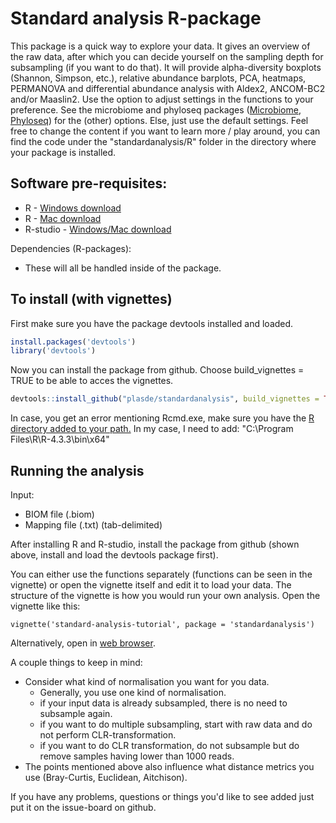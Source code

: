 # Standard analysis R-package

This package is a quick way to explore your data. It gives an overview of the raw data,
after which you can decide yourself on the sampling depth for subsampling (if you want to do that). It will provide alpha-diversity boxplots (Shannon, Simpson, etc.), relative abundance barplots, PCA, heatmaps, PERMANOVA and differential abundance analysis with Aldex2, ANCOM-BC2 and/or Maaslin2.
Use the option to adjust settings in the functions to your preference. See the microbiome and phyloseq packages ([Microbiome](https://microbiome.github.io/tutorials/), [Phyloseq](https://joey711.github.io/phyloseq)) for the (other) options. Else, just use the default settings. Feel free to change the content if you want to learn more / play around, you can find the code under the "standardanalysis/R" folder in the directory where your package is installed.

## Software pre-requisites:
- R - [Windows download](https://cran.r-project.org/bin/windows/base/)
- R - [Mac download](https://cran.r-project.org/bin/macosx/)
- R-studio - [Windows/Mac download](https://posit.co/download/rstudio-desktop/)

Dependencies (R-packages):
- These will all be handled inside of the package.

## To install (with vignettes)
First make sure you have the package devtools installed and loaded.
``` r
install.packages('devtools')
library('devtools')
```

Now you can install the package from github. Choose build_vignettes = TRUE to be able to acces the vignettes.
``` r
devtools::install_github("plasde/standardanalysis", build_vignettes = TRUE)
```
In case, you get an error mentioning Rcmd.exe, make sure you have the [R directory added to your path.](https://www.architectryan.com/2018/03/17/add-to-the-path-on-windows-10/)
In my case, I need to add: "C:\Program Files\R\R-4.3.3\bin\x64"

## Running the analysis
Input:
- BIOM file (.biom)
- Mapping file (.txt) (tab-delimited)

After installing R and R-studio, install the package from github (shown above, install and load the devtools package first).

You can either use the functions separately (functions can be seen in the vignette) or open the vignette itself and edit it to load your data.
The structure of the vignette is how you would run your own analysis. Open the vignette like this:
```{r}
vignette('standard-analysis-tutorial', package = 'standardanalysis')
```
Alternatively, open in [web browser](https://github.com/plasde/standardanalysis/tree/main/doc/standard-analysis-tutorial.Rmd).

A couple things to keep in mind:
- Consider what kind of normalisation you want for you data.
  - Generally, you use one kind of normalisation.
  - if your input data is already subsampled, there is no need to subsample again.
  - if you want to do multiple subsampling, start with raw data and do not perform CLR-transformation.
  - if you want to do CLR transformation, do not subsample but do remove samples having lower than 1000 reads.
- The points mentioned above also influence what distance metrics you use (Bray-Curtis, Euclidean, Aitchison).

If you have any problems, questions or things you'd like to see added just put it on the issue-board on github.
